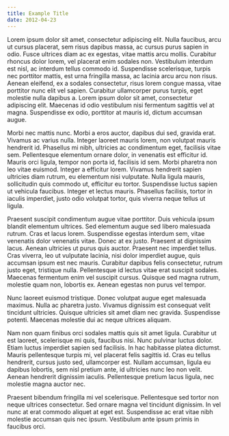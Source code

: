 ```yaml
---
title: Example Title
date: 2012-04-23
---
```

Lorem ipsum dolor sit amet, consectetur adipiscing elit. Nulla faucibus,
 arcu ut cursus placerat, sem risus dapibus massa, ac cursus purus 
sapien in odio. Fusce ultrices diam ac ex egestas, vitae mattis arcu 
mollis. Curabitur rhoncus dolor lorem, vel placerat enim sodales non. 
Vestibulum interdum est nisl, ac interdum tellus commodo id. Suspendisse
 scelerisque, turpis nec porttitor mattis, est urna fringilla massa, ac 
lacinia arcu arcu non risus. Aenean eleifend, ex a sodales consectetur, 
risus lorem congue massa, vitae porttitor nunc elit vel sapien. 
Curabitur ullamcorper purus turpis, eget molestie nulla dapibus a. Lorem
 ipsum dolor sit amet, consectetur adipiscing elit. Maecenas id odio 
vestibulum nisi fermentum sagittis vel at magna. Suspendisse ex odio, 
porttitor at mauris id, dictum accumsan augue.

Morbi nec mattis nunc. Morbi a eros auctor, dapibus dui sed, gravida 
erat. Vivamus ac varius nulla. Integer laoreet mauris lorem, non 
volutpat mauris hendrerit id. Phasellus mi nibh, ultricies ac 
condimentum eget, facilisis vitae sem. Pellentesque elementum ornare 
dolor, in venenatis est efficitur id. Mauris orci ligula, tempor non 
porta id, facilisis id sem. Morbi pharetra non leo vitae euismod. 
Integer a efficitur lorem. Vivamus hendrerit sapien ultricies diam 
rutrum, eu elementum nisi vulputate. Nulla ligula mauris, sollicitudin 
quis commodo ut, efficitur eu tortor. Suspendisse luctus sapien ut 
vehicula faucibus. Integer et lectus mauris. Phasellus facilisis, tortor
 in iaculis imperdiet, justo odio volutpat tortor, quis viverra neque 
tellus ut ligula.

Praesent suscipit condimentum augue vitae porttitor. Duis vehicula ipsum
 blandit elementum ultrices. Sed elementum augue sed libero malesuada 
rutrum. Cras et lacus lorem. Suspendisse egestas interdum sem, vitae 
venenatis dolor venenatis vitae. Donec at ex justo. Praesent at 
dignissim lacus. Aenean ultricies ut purus quis auctor. Praesent nec 
imperdiet tellus. Cras viverra, leo ut vulputate lacinia, nisi dolor 
imperdiet augue, quis accumsan ipsum est nec mauris. Curabitur dapibus 
felis consectetur, rutrum justo eget, tristique nulla. Pellentesque id 
lectus vitae erat suscipit sodales. Maecenas fermentum enim vel suscipit
 cursus. Quisque sed magna rutrum, molestie quam non, lobortis ex. 
Aenean egestas non purus vel tempor.

Nunc laoreet euismod tristique. Donec volutpat augue eget malesuada 
maximus. Nulla ac pharetra justo. Vivamus dignissim est consequat velit 
tincidunt ultricies. Quisque ultricies sit amet diam nec gravida. 
Suspendisse potenti. Maecenas molestie dui ac neque ultrices aliquam.

Nam non quam finibus orci sodales mattis quis sit amet ligula. Curabitur
 ut est laoreet, scelerisque mi quis, faucibus nisi. Nunc pulvinar 
luctus dolor. Etiam luctus imperdiet sapien sed facilisis. In hac 
habitasse platea dictumst. Mauris pellentesque turpis mi, vel placerat 
felis sagittis id. Cras eu tellus hendrerit, cursus justo sed, 
ullamcorper est. Nullam accumsan, ligula eu dapibus lobortis, sem nisl 
pretium ante, id ultricies nunc leo non velit. Aenean hendrerit 
dignissim iaculis. Pellentesque pretium lacus ligula, nec molestie magna
 auctor nec.

Praesent bibendum fringilla mi vel scelerisque. Pellentesque sed tortor 
non neque ultrices consectetur. Sed ornare magna vel tincidunt 
dignissim. In vel nunc at erat commodo aliquet at eget est. Suspendisse 
ac erat vitae nibh molestie accumsan quis nec ipsum. Vestibulum ante 
ipsum primis in faucibus orci.